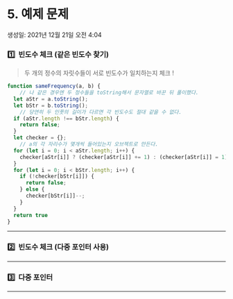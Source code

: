 # 5. 예제 문제

생성일: 2021년 12월 21일 오전 4:04

### 1️⃣  빈도수 체크 (같은 빈도수 찾기)

> 두 개의 정수의 자릿수들이 서로 빈도수가 일치하는지 체크 !
> 

```jsx
function sameFrequency(a, b) {
	// 나 같은 경우엔 두 정수들을 toString해서 문자열로 바꾼 뒤 풀이했다.
  let aStr = a.toString();
  let bStr = b.toString();
	// 당연히 두 인풋의 길이가 다르면 각 빈도수도 절대 같을 수 없다.
  if (aStr.length !== bStr.length) {
    return false;
  }
  let checker = {};
	// a의 각 자리수가 몇개씩 들어있는지 오브젝트로 만든다.
  for (let i = 0; i < aStr.length; i++) {
    checker[aStr[i]] ? (checker[aStr[i]] += 1) : (checker[aStr[i]] = 1);
  }
  for (let i = 0; i < bStr.length; i++) {
    if (!checker[bStr[i]]) {
      return false;
    } else {
      checker[bStr[i]]--;
    }
  }
  return true
}
```

---

### 2️⃣  빈도수 체크 (다중 포인터 사용)

---

### 3️⃣  다중 포인터

---